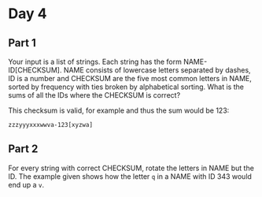 # Day 4

## Part 1

Your input is a list of strings. Each string has the form
NAME-ID[CHECKSUM]. NAME consists of lowercase letters separated by
dashes, ID is a number and CHECKSUM are the five most common letters
in NAME, sorted by frequency with ties broken by alphabetical sorting.
What is the sums of all the IDs where the CHECKSUM is correct?

This checksum is valid, for example and thus the sum would be 123:

```
zzzyyyxxxwwva-123[xyzwa]
```

## Part 2

For every string with correct CHECKSUM, rotate the letters in NAME but
the ID. The example given shows how the letter `q` in a NAME with ID
343 would end up a `v`.
